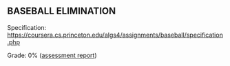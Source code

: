 ## BASEBALL ELIMINATION

Specification: https://coursera.cs.princeton.edu/algs4/assignments/baseball/specification.php

Grade: 0% ([assessment report](../submissions/part2/module6/README.md))
